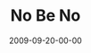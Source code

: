 ---
layout: message
category: message
series: "Commitment"
title: "No Be No"
date: 2009-09-20-00-00
message_id: 582
audio: "http://s3.amazonaws.com/crossroadsaudiomessages/Commitment2.mp3"
audio-duration: "35:38"
description: "Brian Tome shares why setting good boundaries and saying \"no\" is critical to making healthy commitments."
video: "https://s3.amazonaws.com/crossroadsvideomessages/commitment2.mp4"
video-duration: "35:38"
video-image: "http://s3.amazonaws.com/crossroads-media/images/legacy/content/commitment2-still.jpg"
explicit: "N"
---